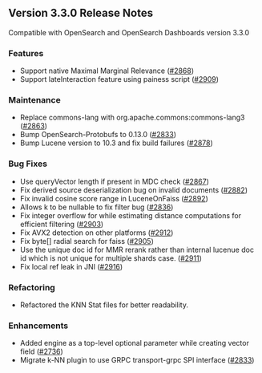 ## Version 3.3.0 Release Notes

Compatible with OpenSearch and OpenSearch Dashboards version 3.3.0

### Features
* Support native Maximal Marginal Relevance ([#2868](https://github.com/opensearch-project/k-NN/pull/2868))
* Support lateInteraction feature using painess script ([#2909](https://github.com/opensearch-project/k-NN/pull/2909))

### Maintenance
* Replace commons-lang with org.apache.commons:commons-lang3 ([#2863](https://github.com/opensearch-project/k-NN/pull/2863))
* Bump OpenSearch-Protobufs to 0.13.0 ([#2833](https://github.com/opensearch-project/k-NN/pull/2833))
* Bump Lucene version to 10.3 and fix build failures ([#2878](https://github.com/opensearch-project/k-NN/pull/2878))

### Bug Fixes
* Use queryVector length if present in MDC check ([#2867](https://github.com/opensearch-project/k-NN/pull/2867))
* Fix derived source deserialization bug on invalid documents ([#2882](https://github.com/opensearch-project/k-NN/pull/2882))
* Fix invalid cosine score range in LuceneOnFaiss ([#2892](https://github.com/opensearch-project/k-NN/pull/2892))
* Allows k to be nullable to fix filter bug ([#2836](https://github.com/opensearch-project/k-NN/issues/2836))
* Fix integer overflow for while estimating distance computations for efficient filtering ([#2903](https://github.com/opensearch-project/k-NN/pull/2903))
* Fix AVX2 detection on other platforms ([#2912](https://github.com/opensearch-project/k-NN/pull/2912))
* Fix byte[] radial search for faiss ([#2905](https://github.com/opensearch-project/k-NN/pull/2905))
* Use the unique doc id for MMR rerank rather than internal lucenue doc id which is not unique for multiple shards case. ([#2911](https://github.com/opensearch-project/k-NN/pull/2911))
* Fix local ref leak in JNI ([#2916](https://github.com/opensearch-project/k-NN/pull/2916))

### Refactoring
* Refactored the KNN Stat files for better readability.

### Enhancements
* Added engine as a top-level optional parameter while creating vector field ([#2736](https://github.com/opensearch-project/k-NN/pull/2736))
* Migrate k-NN plugin to use GRPC transport-grpc SPI interface ([#2833](https://github.com/opensearch-project/k-NN/pull/2833))